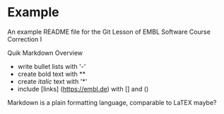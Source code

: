 # Example
An example README file for the Git Lesson of EMBL Software Course
Correction I

Quik Markdown Overview

- write bullet lists with '-'
- create bold text with **
- create *italic* text with '*' 
- include [links] (https://embl.de) with [] and ()

Markdown is a plain formatting language, comparable to LaTEX maybe?
